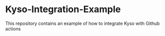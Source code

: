 # Kyso-Integration-Example
This repository contains an example of how to integrate Kyso with Github actions
